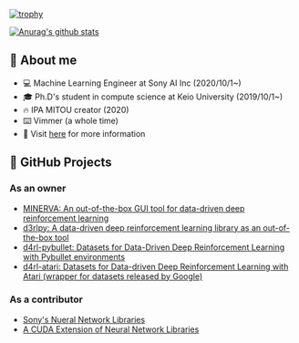 [![trophy](https://github-profile-trophy.vercel.app/?username=takuseno)](https://github.com/ryo-ma/github-profile-trophy)

[![Anurag's github stats](https://github-readme-stats.vercel.app/api?username=takuseno&include_all_commits=true&show_icons=true&count_private=true)](https://github.com/anuraghazra/github-readme-stats)

## :book: About me
- :computer: Machine Learning Engineer at Sony AI Inc (2020/10/1~)
- :mortar_board: Ph.D's student in compute science at Keio University (2019/10/1~)
- :fire: IPA MITOU creator (2020)
- :keyboard: Vimmer (a whole time)
- :eyes: Visit [here](https://takuseno.github.com) for more information

## :rocket: GitHub Projects
### As an owner
- [MINERVA: An out-of-the-box GUI tool for data-driven deep reinforcement learning](https://github.com/takuseno/minerva)
- [d3rlpy: A data-driven deep reinforcement learning library as an out-of-the-box tool](https://github.com/takuseno/d3rlpy)
- [d4rl-pybullet: Datasets for Data-Driven Deep Reinforcement Learning with Pybullet environments](https://github.com/takuseno/d4rl-pybullet)
- [d4rl-atari: Datasets for Data-driven Deep Reinforcement Learning with Atari (wrapper for datasets released by Google)](https://github.com/takuseno/d4rl-atari)

### As a contributor
- [Sony's Nueral Network Libraries](https://github.com/sony/nnabla)
- [A CUDA Extension of Neural Network Libraries](https://github.com/sony/nnabla-ext-cuda)
